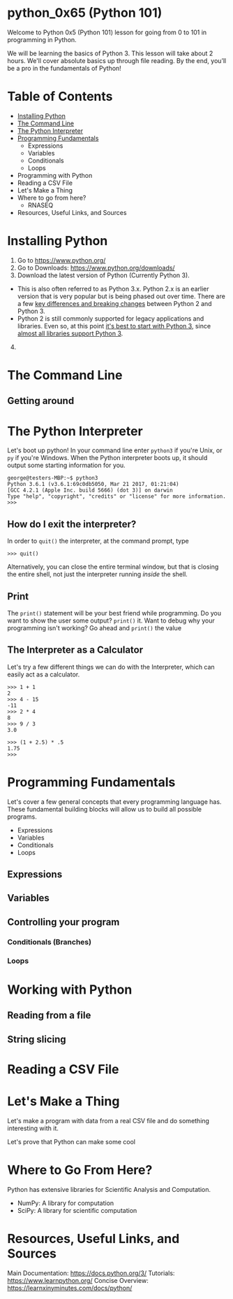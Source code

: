 # python_0x65 (Python 101)
Welcome to Python 0x5 (Python 101) lesson for going from 0 to 101 in programming in Python.

We will be learning the basics of Python 3. This lesson will take about 2 hours. We'll cover absolute basics up through file reading. By the end, you’ll be a pro in the fundamentals of Python! 

# Table of Contents
- [Installing Python](#installing-python)
- [The Command Line](#the-command-line)
- [The Python Interpreter](#the-python-interpreter)
- [Programming Fundamentals](#programming-fundamentals)
  - Expressions
  - Variables
  - Conditionals
  - Loops
- Programming with Python
- Reading a CSV File
- Let's Make a Thing
- Where to go from here?
  - RNASEQ
- Resources, Useful Links, and Sources

# Installing Python
1. Go to https://www.python.org/
2. Go to Downloads: https://www.python.org/downloads/
3. Download the latest version of Python (Currently Python 3).
  - This is also often referred to as Python 3.x. Python 2.x is an earlier version that is very popular but is being phased out over time. There are a few [key differences and breaking changes](http://sebastianraschka.com/Articles/2014_python_2_3_key_diff.html) between Python 2 and Python 3. 
  - Python 2 is still commonly supported for legacy applications and libraries. Even so, at this point [it's best to start with Python 3](http://www.asmeurer.com/blog/posts/moving-away-from-python-2/), since [almost all libraries support Python 3](http://py3readiness.org/).
4. 

  

# The Command Line
## Getting around

# The Python Interpreter
Let's boot up python! In your command line enter `python3` if you're Unix, or `py` if you're Windows.
When the Python interpreter boots up, it should output some starting information for you.

```
george@testers-MBP:~$ python3
Python 3.6.1 (v3.6.1:69c0db5050, Mar 21 2017, 01:21:04) 
[GCC 4.2.1 (Apple Inc. build 5666) (dot 3)] on darwin
Type "help", "copyright", "credits" or "license" for more information.
>>> 
```
## How do I exit the interpreter?
In order to `quit()` the interpreter, at the command prompt, type
```
>>> quit()
```
Alternatively, you can close the entire terminal window, but that is closing the entire shell, not just the interpreter running *inside* the shell.

## Print
The `print()` statement will be your best friend while programming.
Do you want to show the user some output? `print()` it.
Want to debug why your programming isn't working? Go ahead and `print()` the value 

## The Interpreter as a Calculator
Let's try a few different things we can do with the Interpreter, which can easily act as a calculator.

```
>>> 1 + 1
2
>>> 4 - 15
-11
>>> 2 * 4
8
>>> 9 / 3
3.0

>>> (1 + 2.5) * .5
1.75
>>> 
```

# Programming Fundamentals
Let's cover a few general concepts that every programming language has. These fundamental building blocks will allow us to build all possible programs.

- Expressions
- Variables
- Conditionals
- Loops

## Expressions
## Variables
## Controlling your program
### Conditionals (Branches)
### Loops

# Working with Python
## Reading from a file
## String slicing
## 

# Reading a CSV File

# Let's Make a Thing
Let's make a program with data from a real CSV file and do something interesting with it.

Let's prove that Python can make some cool 

# Where to Go From Here?
Python has extensive libraries for Scientific Analysis and Computation.
  - NumPy: A library for computation
  - SciPy: A library for scientific computation


 
 
# Resources, Useful Links, and Sources
Main Documentation: https://docs.python.org/3/
Tutorials: https://www.learnpython.org/
Concise Overview: https://learnxinyminutes.com/docs/python/
 
 
